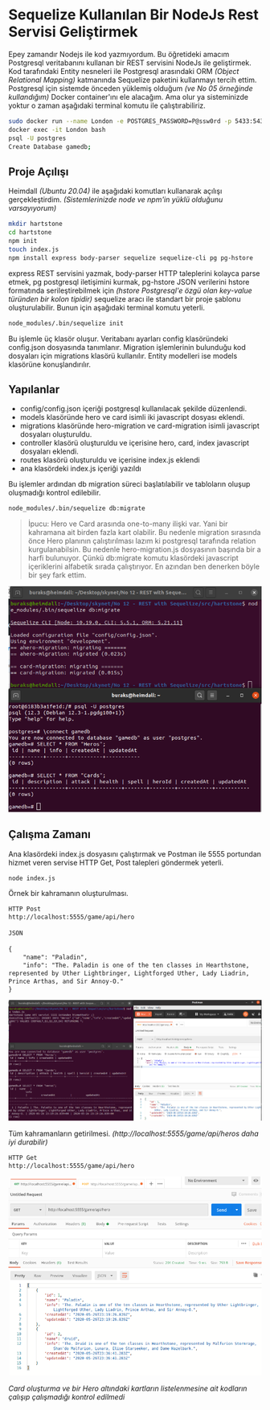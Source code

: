 # Sequelize Kullanılan Bir NodeJs Rest Servisi Geliştirmek

Epey zamandır Nodejs ile kod yazmıyordum. Bu öğretideki amacım Postgresql veritabanını kullanan bir REST servisini NodeJs ile geliştirmek. Kod tarafındaki Entity nesneleri ile Postgresql arasındaki ORM _(Object Relational Mapping)_ katmanında Sequelize paketini kullanmayı tercih ettim. Postgresql için sistemde önceden yüklemiş olduğum _(ve No 05 örneğinde kullandığım)_ Docker container'ını ele alacağım. Ama olur ya sisteminizde yoktur o zaman aşağıdaki terminal komutu ile çalıştırabiliriz.

```bash
sudo docker run --name London -e POSTGRES_PASSWORD=P@ssw0rd -p 5433:5432 -d postgres
docker exec -it London bash
psql -U postgres
Create Database gamedb;
```

## Proje Açılışı

Heimdall _(Ubuntu 20.04)_ ile aşağıdaki komutları kullanarak açılışı gerçekleştirdim. _(Sistemlerinizde node ve npm'in yüklü olduğunu varsayıyorum)_

```bash
mkdir hartstone
cd hartstone
npm init
touch index.js
npm install express body-parser sequelize sequelize-cli pg pg-hstore
```

express REST servisini yazmak, body-parser HTTP taleplerini kolayca parse etmek, pg postgresql iletişimini kurmak, pg-hstore JSON verilerini hstore formatında serileştirebilmek için _(hstore Postgresql'e özgü olan key-value türünden bir kolon tipidir)_ sequelize aracı ile standart bir proje şablonu oluşturulabilir. Bunun için aşağıdaki terminal komutu yeterli.

```bash
node_modules/.bin/sequelize init
```

Bu işlemle üç klasör oluşur. Veritabanı ayarları config klasöründeki config.json dosyasında tanımlanır. Migration işlemlerinin bulunduğu kod dosyaları için migrations klasörü kullanılır. Entity modelleri ise models klasörüne konuşlandırılır. 

## Yapılanlar

- config/config.json içeriği postgresql kullanılacak şekilde düzenlendi.
- models klasöründe hero ve card isimli iki javascript dosyası eklendi.
- migrations klasöründe hero-migration ve card-migration isimli javascript dosyaları oluşturuldu.
- controller klasörü oluşturuldu ve içerisine hero, card, index javascript dosyaları eklendi.
- routes klasörü oluşturuldu ve içerisine index.js eklendi
- ana klasördeki index.js içeriği yazıldı

Bu işlemler ardından db migration süreci başlatılabilir ve tabloların oluşup oluşmadığı kontrol edilebilir.

```bash
node_modules/.bin/sequelize db:migrate
```

>İpucu: Hero ve Card arasında one-to-many ilişki var. Yani bir kahramana ait birden fazla kart olabilir. Bu nedenle migration sırasında önce Hero planının çalıştırılması lazım ki postgresql tarafında relation kurgulanabilsin. Bu nedenle hero-migration.js dosyasının başında bir a harfi bulunuyor. Çünkü db:migrate komutu klasördeki javascript içeriklerini alfabetik sırada çalıştırıyor. En azından ben denerken böyle bir şey fark ettim.

![Screenshot_1.png](./assets/Screenshot_1.png)

## Çalışma Zamanı

Ana klasördeki index.js dosyasını çalıştırmak ve Postman ile 5555 portundan hizmet veren servise HTTP Get, Post talepleri göndermek yeterli.

```bash
node index.js
```

Örnek bir kahramanın oluşturulması.

```text
HTTP Post
http://localhost:5555/game/api/hero

JSON

{
    "name": "Paladin",
    "info": "The. Paladin is one of the ten classes in Hearthstone, represented by Uther Lightbringer, Lightforged Uther, Lady Liadrin, Prince Arthas, and Sir Annoy-O."
}
```

![Screenshot_2.png](./assets/Screenshot_2.png)

Tüm kahramanların getirilmesi. _(http://localhost:5555/game/api/heros daha iyi durabilir)_

```text
HTTP Get
http://localhost:5555/game/api/hero
```

![Screenshot_3.png](./assets/Screenshot_3.png)

_Card oluşturma ve bir Hero altındaki kartların listelenmesine ait kodların çalışıp çalışmadığı kontrol edilmedi_